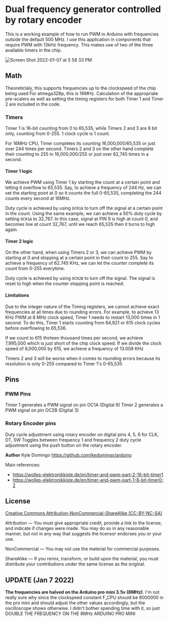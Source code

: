 # Dual frequency generator controlled by rotary encoder

This is a working example of how to run PWM in Arduino with frequencies outside the default 500 MHz.
I use this application in components that require PWM with 13kHz frequency. This makes use of two of 
the three available timers in the chip.


![Screen Shot 2022-01-07 at 5 58 33 PM](https://user-images.githubusercontent.com/1763107/148579063-e65c70dc-5931-402f-b416-5cb9d9c38310.png)

## Math

Theoreticlaly, this supports frequencies up to the clockspeed of the chip being used
For atmega328p, this is 16MHz. Calculation of the appropriate pre-scalers
as well as setting the timing registers for both Timer 1 and Timer 2 are included in the code.

### Timers

Timer 1 is 16-bit counting from 0 to 65,535, while Timers 2 and 3 are 8 bit 
only, counting from 0-255. 1 clock cycle is 1 count.

For 16MHz CPU, Timer completes its counting 16,000,000/65,535 or just over 244 times per second.
Timers 2 and 3 on the other hand complete their counting to 255 in 16,000,000/255 or just over 62,745
times in a second.

#### Timer 1 logic

We achieve PWM using Timer 1 by starting the count at a certain point and letting it overflow to 65,535.
Say, to achieve a frequency of 244 Hz, we can set the starting point at 0 so it counts the full 0-65,535,
completing the 244 counts every second at 16MHz.

Duty cycle is achieved by using `OCR1A` to turn off the signal at a certain point in the count. Using the
same example, we can achieve a 50% duty cycle by setting `OCR1A` to 32,767. In this case, signal at PIN 9
is high at count 0, and becomes low at count 32,767, until we reach 65,535 then it turns to high again.

#### Timer 2 logic

On the other hand, when using Timers 2 or 3, we can achieve PWM by starting at 0 and stopping at a certain
point in their count to 255. Say to achieve a frequency of 62.745 KHz, we can let the counter complete its
count from 0-255 everytime.

Duty cycle is achieved by using `OCR2B` to turn off the signal. The signal is reset to high when the 
counter stopping point is reached.

#### Limitations

Due to the integer nature of the Timing registers, we cannot achieve exact frequencies at all 
times due to rounding errors. For example, to achieve 13 KHz PWM at 8 MHz clock speed, Timer 1 needs to 
restart 13,000 times in 1 second. To do this, Timer 1 starts counting from 64,921 or 615 clock cycles
before overflowing to 65,536.

If we count to 615 thirteen thousand times per second, we achieve 7,995,000 which is just short of the chip clock speed.
If we divide the clock speed of 8,000,000 by 615, we achieve a frequency of 13.008 KHz

Timers 2 and 3 will be worse when it comes to rounding errors because its resolution is only 0-255 compared to Timer 1's 0-65,535

## Pins

### PWM Pins
Timer 1 generates a PWM signal on pin OC1A (Digital 9)
Timer 2 generates a PWM signal on pin OC2B (Digital 3)

### Rotary Encoder pins

Duty cycle adjustment using rotary encoder on digital pins 4, 5, 6 for CLK, DT, SW
Toggles between frequency 1 and frequency 2 duty cycle adjustment using
the push button on the rotary encoder.



**Author** Kyle Domingo https://github.com/kedomingo/arduino

Main references:
 - https://wolles-elektronikkiste.de/en/timer-and-pwm-part-2-16-bit-timer1
 - https://wolles-elektronikkiste.de/en/timer-and-pwm-part-1-8-bit-timer0-2


## License
[Creative Commons Attribution-NonCommercial-ShareAlike (CC-BY-NC-SA)](https://creativecommons.org/licenses/by-nc-sa/4.0/)

Attribution — You must give appropriate credit, provide a link to the license, and indicate if changes were made. You may do so in any reasonable manner, but not in any way that suggests the licensor endorses you or your use.

NonCommercial — You may not use the material for commercial purposes.

ShareAlike — If you remix, transform, or build upon the material, you must distribute your contributions under the same license as the original.


## UPDATE (Jan 7 2022)
**The frequencies are halved on the Arduino pro mini 3.5v (8MHz)**. I'm not 
really sure why since the clockspeed constant F_CPU should be 8000000 in the pro mini
and should adjust the other values accordingly, but the oscilloscope shows otherwise.
I didn't bother spending time with it, so just DOUBLE THE FREQUENCY ON THE 8MHz ARDUINO PRO MINI

